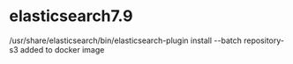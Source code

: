 # elasticsearch7.9
/usr/share/elasticsearch/bin/elasticsearch-plugin install --batch repository-s3
added to docker image
